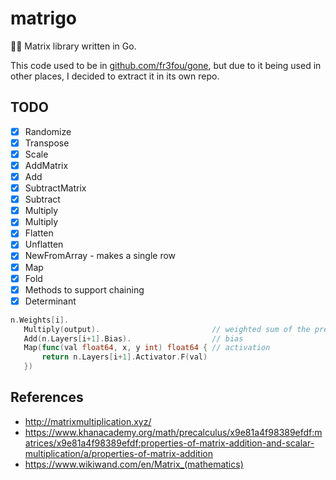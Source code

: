 # matrigo
👩‍💻 Matrix library written in Go.

This code used to be in [github.com/fr3fou/gone](https://github.com/fr3fou/gone), but due to it being used in other places, I decided to extract it in its own repo.

 
## TODO

- [x] Randomize
- [x] Transpose
- [x] Scale
- [x] AddMatrix
- [x] Add
- [x] SubtractMatrix
- [x] Subtract
- [x] Multiply
- [x] Multiply
- [x] Flatten
- [x] Unflatten
- [x] NewFromArray - makes a single row
- [x] Map
- [x] Fold
- [x] Methods to support chaining
- [x] Determinant
```go
n.Weights[i].
   Multiply(output).                         // weighted sum of the previous layer)
   Add(n.Layers[i+1].Bias).                  // bias
   Map(func(val float64, x, y int) float64 { // activation
       return n.Layers[i+1].Activator.F(val)
   })
```


## References

- <http://matrixmultiplication.xyz/>
- <https://www.khanacademy.org/math/precalculus/x9e81a4f98389efdf:matrices/x9e81a4f98389efdf:properties-of-matrix-addition-and-scalar-multiplication/a/properties-of-matrix-addition>
- <https://www.wikiwand.com/en/Matrix_(mathematics)>
